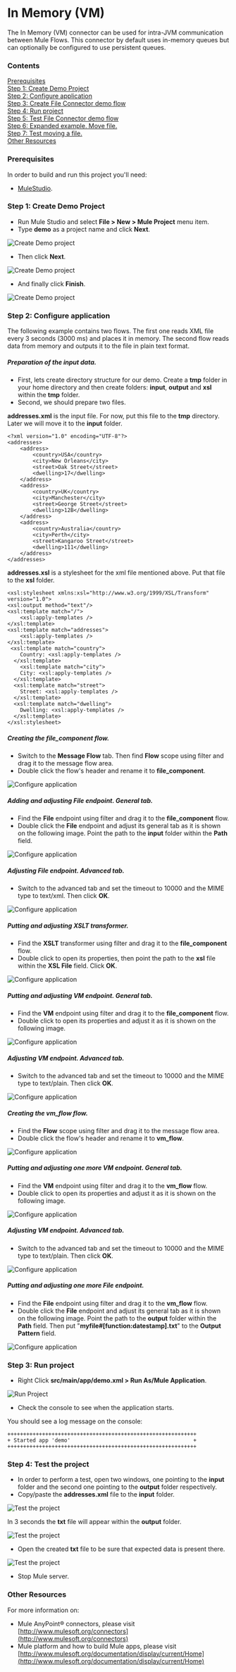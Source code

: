 # In Memory (VM) 

The In Memory (VM) connector can be used for intra-JVM communication between Mule Flows. This connector by default uses in-memory queues but can optionally be configured to use persistent queues.

### Contents 

[Prerequisites](#prerequisites)    
[Step 1: Create Demo Project](#step1)   
[Step 2: Configure application](#step2)  
[Step 3: Create File Connector demo flow](#step3)   
[Step 4: Run project](#step4)  
[Step 5: Test File Connector demo flow](#step5)  
[Step 6: Expanded example. Move file.](#step6)  
[Step 7: Test moving a file.](#step7)   
[Other Resources](#other)   

### Prerequisites

In order to build and run this project you'll need:

*   [MuleStudio](http://www.mulesoft.org/download-mule-esb-community-edition).

### Step 1: Create Demo Project

*    Run Mule Studio and select **File \> New \> Mule Project** menu item.  
*    Type **demo** as a project name and click **Next**.  

![Create Demo project](images/step1-1.png)

*    Then click **Next**.

![Create Demo project](images/step1-2.png)

*    And finally click **Finish**.

![Create Demo project](images/step1-3.png)

### Step 2: Configure application

The following example contains two flows. The first one reads XML file every 3 seconds (3000 ms) and places it in memory.
The second flow reads data from memory and outputs it to the file in plain text format.

##### Preparation of the input data.

*    First, lets create directory structure for our demo. Create a **tmp** folder in your home directory and then create folders: **input**, **output** and **xsl** within the **tmp** folder.
*    Second, we should prepare two files.

**addresses.xml** is the input file. For now, put this file to the **tmp** directory. Later we will move it to the **input** folder.  

```
<?xml version="1.0" encoding="UTF-8"?>
<addresses>
	<address>
		<country>USA</country>
		<city>New Orleans</city>
		<street>Oak Street</street>
		<dwelling>17</dwelling>
	</address>
	<address>
		<country>UK</country>
		<city>Manchester</city>
		<street>George Street</street>
		<dwelling>12B</dwelling>
	</address>
	<address>
		<country>Australia</country>
		<city>Perth</city>
		<street>Kangaroo Street</street>
		<dwelling>111</dwelling>
	</address>
</addresses>
```

**addresses.xsl** is a stylesheet for the xml file mentioned above. Put that file to the **xsl** folder.

```
<xsl:stylesheet xmlns:xsl="http://www.w3.org/1999/XSL/Transform" version="1.0">
<xsl:output method="text"/>
<xsl:template match="/">
    <xsl:apply-templates />
</xsl:template>
<xsl:template match="addresses">
    <xsl:apply-templates />
</xsl:template>
 <xsl:template match="country">
    Country: <xsl:apply-templates />
  </xsl:template>
    <xsl:template match="city">
    City: <xsl:apply-templates />
  </xsl:template>
  <xsl:template match="street">
    Street: <xsl:apply-templates />
  </xsl:template>
  <xsl:template match="dwelling">
    Dwelling: <xsl:apply-templates />
  </xsl:template>
</xsl:stylesheet>
```

##### Creating the *file_component*  flow.

*    Switch to the **Message Flow** tab. Then find **Flow** scope using filter and drag it to the message flow area.
*    Double click the flow's header and rename it to **file_component**.

![Configure application](images/step2-1.png)

##### Adding and adjusting *File* endpoint. General tab.

*    Find the **File** endpoint using filter and drag it to the **file_component** flow.
*    Double click the **File** endpoint and adjust its general tab as it is shown on the following image. Point the path to the **input** folder within the **Path** field. 

![Configure application](images/step2-2-1.png)

##### Adjusting *File* endpoint. Advanced tab.

*    Switch to the advanced tab and set the timeout to 10000 and the MIME type to text/xml. Then click **OK**.

![Configure application](images/step2-2-2.png)

##### Putting and adjusting **XSLT** transformer.

*    Find the **XSLT** transformer using filter and drag it to the **file_component** flow.
*    Double click to open its properties, then point the path to the **xsl** file within the **XSL File** field. Click **OK**.

![Configure application](images/step2-3.png)

##### Putting and adjusting **VM** endpoint. General tab.

*    Find the **VM** endpoint using filter and drag it to the **file_component** flow.
*    Double click to open its properties and adjust it as it is shown on the following image.

![Configure application](images/step2-4-1.png)

##### Adjusting **VM** endpoint. Advanced tab.

*    Switch to the advanced tab and set the timeout to 10000 and the MIME type to text/plain. Then click **OK**.

![Configure application](images/step2-4-2.png)

##### Creating the *vm_flow*  flow.

*    Find the **Flow** scope using filter and drag it to the message flow area.
*    Double click the flow's header and rename it to **vm_flow**.

![Configure application](images/step2-5.png)

##### Putting and adjusting one more **VM** endpoint. General tab.

*    Find the **VM** endpoint using filter and drag it to the **vm_flow** flow.
*    Double click to open its properties and adjust it as it is shown on the following image.

![Configure application](images/step2-6-1.png)

##### Adjusting **VM** endpoint. Advanced tab.

*    Switch to the advanced tab and set the timeout to 10000 and the MIME type to text/plain. Then click **OK**.

![Configure application](images/step2-6-2.png)

##### Putting and adjusting one more *File* endpoint.

*    Find the **File** endpoint using filter and drag it to the **vm_flow** flow.
*    Double click the **File** endpoint and adjust its general tab as it is shown on the following image. Point the path to the **output** folder within the **Path** field. Then put "**myfile#[function:datestamp].txt**" to the **Output Pattern** field.

![Configure application](images/step2-7.png)

### Step 3: Run project

*    Right Click **src/main/app/demo.xml \> Run As/Mule Application**.

![Run Project](images/step3-1.png) 

*    Check the console to see when the application starts.  

You should see a log message on the console:  
 
    ++++++++++++++++++++++++++++++++++++++++++++++++++++++++++++    
    + Started app 'demo'            		                   +    
    ++++++++++++++++++++++++++++++++++++++++++++++++++++++++++++   

### Step 4: Test the project

*    In order to perform a test, open two windows, one pointing to the **input** folder and the second one pointing to the **output** folder respectively.
*    Copy/paste the **addresses.xml** file to the **input** folder.

![Test the project](images/step4-1.png)

In 3 seconds the **txt** file will appear within the **output** folder.

![Test the project](images/step4-2.png)

*    Open the created **txt** file to be sure that expected data is present there.

![Test the project](images/step4-3.png)

*    Stop Mule server.

### Other Resources

For more information on:

- Mule AnyPoint® connectors, please visit [http://www.mulesoft.org/connectors](http://www.mulesoft.org/connectors)
- Mule platform and how to build Mule apps, please visit [http://www.mulesoft.org/documentation/display/current/Home](http://www.mulesoft.org/documentation/display/current/Home)


